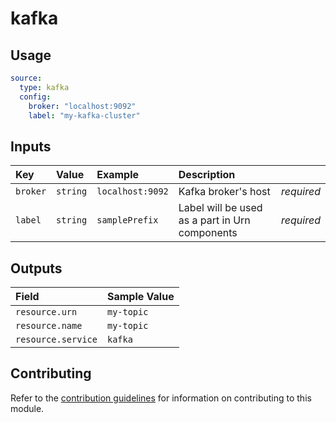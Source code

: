 # kafka

## Usage

```yaml
source:
  type: kafka
  config:
    broker: "localhost:9092"
    label: "my-kafka-cluster"
```

## Inputs

| Key | Value | Example | Description |    |
| :-- | :---- | :------ | :---------- | :- |
| `broker` | `string` | `localhost:9092` | Kafka broker's host | *required* |
| `label` | `string` | `samplePrefix` | Label will be used as a part in Urn components | *required* |

## Outputs

| Field | Sample Value |
| :---- | :---- |
| `resource.urn` | `my-topic` |
| `resource.name` | `my-topic` |
| `resource.service` | `kafka` |

## Contributing

Refer to the [contribution guidelines](../../../docs/contribute/guide.md#adding-a-new-extractor) for information on contributing to this module.
